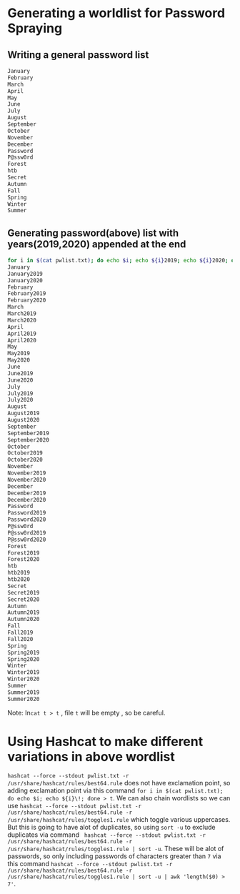 # Generating a worldlist for Password Spraying
## Writing a general password list
```bash
January
February
March
April
May
June
July
August
September
October
November
December
Password
P@ssw0rd
Forest
htb
Secret
Autumn
Fall
Spring
Winter
Summer
```
## Generating password(above) list with years(2019,2020) appended at the end
```bash
for i in $(cat pwlist.txt); do echo $i; echo ${i}2019; echo ${i}2020; done
January
January2019
January2020
February
February2019
February2020
March
March2019
March2020
April
April2019
April2020
May
May2019
May2020
June
June2019
June2020
July
July2019
July2020
August
August2019
August2020
September
September2019
September2020
October
October2019
October2020
November
November2019
November2020
December
December2019
December2020
Password
Password2019
Password2020
P@ssw0rd
P@ssw0rd2019
P@ssw0rd2020
Forest
Forest2019
Forest2020
htb
htb2019
htb2020
Secret
Secret2019
Secret2020
Autumn
Autumn2019
Autumn2020
Fall
Fall2019
Fall2020
Spring
Spring2019
Spring2020
Winter
Winter2019
Winter2020
Summer
Summer2019
Summer2020
```
Note: In`cat t > t` , file `t` will be empty , so be careful.
# Using Hashcat to make different variations in above wordlist
`hashcat --force --stdout pwlist.txt -r /usr/share/hashcat/rules/best64.rule`
does not have exclamation point, so adding exclamation point via this command `for i in $(cat pwlist.txt); do echo $i; echo ${i}\!; done > t`. We can also chain wordlists so we can use `hashcat --force --stdout pwlist.txt -r /usr/share/hashcat/rules/best64.rule -r /usr/share/hashcat/rules/toggles1.rule` which toggle various uppercases. But this is going to have alot of duplicates, so using `sort -u` to exclude duplicates via command ` hashcat --force --stdout pwlist.txt -r /usr/share/hashcat/rules/best64.rule -r /usr/share/hashcat/rules/toggles1.rule | sort -u`.  These will be alot of passwords, so only including passwords of characters greater than `7` via this command `hashcat --force --stdout pwlist.txt -r /usr/share/hashcat/rules/best64.rule -r /usr/share/hashcat/rules/toggles1.rule | sort -u | awk 'length($0) > 7'`.


